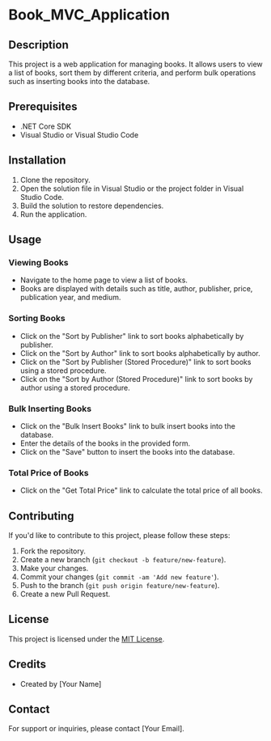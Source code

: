 # Book_MVC_Application

## Description

This project is a web application for managing books. It allows users to view a list of books, sort them by different criteria, and perform bulk operations such as inserting books into the database.

## Prerequisites

- .NET Core SDK
- Visual Studio or Visual Studio Code

## Installation

1. Clone the repository.
2. Open the solution file in Visual Studio or the project folder in Visual Studio Code.
3. Build the solution to restore dependencies.
4. Run the application.

## Usage

### Viewing Books

- Navigate to the home page to view a list of books.
- Books are displayed with details such as title, author, publisher, price, publication year, and medium.

### Sorting Books

- Click on the "Sort by Publisher" link to sort books alphabetically by publisher.
- Click on the "Sort by Author" link to sort books alphabetically by author.
- Click on the "Sort by Publisher (Stored Procedure)" link to sort books using a stored procedure.
- Click on the "Sort by Author (Stored Procedure)" link to sort books by author using a stored procedure.

### Bulk Inserting Books

- Click on the "Bulk Insert Books" link to bulk insert books into the database.
- Enter the details of the books in the provided form.
- Click on the "Save" button to insert the books into the database.

### Total Price of Books

- Click on the "Get Total Price" link to calculate the total price of all books.

## Contributing

If you'd like to contribute to this project, please follow these steps:

1. Fork the repository.
2. Create a new branch (`git checkout -b feature/new-feature`).
3. Make your changes.
4. Commit your changes (`git commit -am 'Add new feature'`).
5. Push to the branch (`git push origin feature/new-feature`).
6. Create a new Pull Request.

## License

This project is licensed under the [MIT License](LICENSE).

## Credits

- Created by [Your Name]

## Contact

For support or inquiries, please contact [Your Email].
